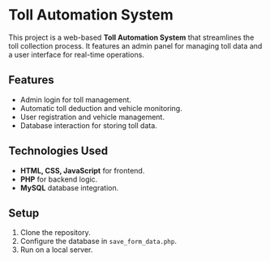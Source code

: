 # Toll Automation System

This project is a web-based **Toll Automation System** that streamlines the toll collection process. It features an admin panel for managing toll data and a user interface for real-time operations.

## Features
- Admin login for toll management.
- Automatic toll deduction and vehicle monitoring.
- User registration and vehicle management.
- Database interaction for storing toll data.

## Technologies Used
- **HTML, CSS, JavaScript** for frontend.
- **PHP** for backend logic.
- **MySQL** database integration.

## Setup
1. Clone the repository.
2. Configure the database in `save_form_data.php`.
3. Run on a local server.
